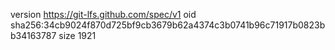version https://git-lfs.github.com/spec/v1
oid sha256:34cb9024f870d725bf9cb3679b62a4374c3b0741b96c71917b0823bb34163787
size 1921
